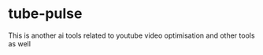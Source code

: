 # tube-pulse
This is another ai tools related to youtube video optimisation and other tools as well
